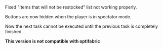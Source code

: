 Fixed "Items that will not be restocked" list not working properly.

Buttons are now hidden when the player is in spectator mode.

Now the next task cannot be executed until the previous task is completely finished.

**This version is not compatible with optifabric**